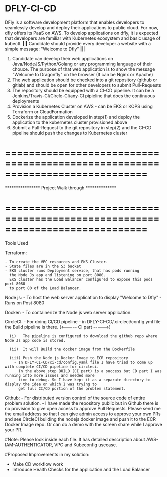 # DFLY-CI-CD

DFly is a software development platform that enables developers to seamlessly develop and deploy their applications to public cloud. For now,
dfly offers its PaaS on AWS. To develop applications on dfly, it is expected that developers are familiar with Kubernetes ecosystem and basic usage of kubectl.
**************************|**************************|**************************|**************************
Candidate should provide every developer a website with a simple message: "Welcome to Dfly"
**************************|**************************|**************************|**************************
1. Candidate can develop their web applications on Java/NodeJS/Python/Golang or any programming language of their chouce. The purpose of that 
web application is to show the message "Welcome to Dragonfly" on the browser (It can be Nginx or Apache)
2. The web application should be checked into a git repository (github or gitlab) and should be open for other developers to submit Pull-Requests
3. The repository should be equipped with a CI-CD pipeline. It can be a Jenkins/Travis-CI/Circle-CI/any-CI pipieline that does the continuous deployments
4. Provision a Kubernetes Cluster on AWS - can be EKS or KOPS using Terraform or CloudFormation
5. Dockerize the application developed in step(1) and deploy the application to the kubernetes cluster provisioned above
6. Submit a Pull-Request to the git repository in step(2) and the CI-CD pipeline should push the changes to Kubernetes cluster

============================================================================
============================================================================

   **************** Project Walk through **************

============================================================================
============================================================================

Tools Used

  Terraform:
  
    - To create the VPC resources and EKS Cluster.
    - State files are in the S3 bucket
    - EKS cluster runs Deployment service, that has pods running
      the Node Js app and listening on port 8080.
      EKS cluster has the Load Balancer configured to expose this pods port 8080
      to port 80 of the Load Balancer.

  Node js:
    - To host the web server application to display "Welcome to Dfly"
    - Runs on Post 8080

  Docker:
    - To containerize the Node js web server application.

  CircleCI:
    - For doing CI/CD pipeline
    - in DFLY-CI-CD/.circleci/config.yml file the Build pipeline is there.  (<----- CI part ----->)
    
      (i)   The pipeline is configured to download the github repo where Node Js app code is stored.
      
      (ii)  It will Build the docker image from the Dockerfile
      
      (iii) Push the Node js Docker Image to ECR repository
        - In DFLY-CI-CD/ci-cd/config.yaml file I have tried to come up with complete CI/CD pipeline for circleci.
          In the above step BUILD (CI part) is a success but CD part I was running into more issues and needed more 
          time to debug. So I have kept it as a separate directory to display the idea on which I was trying to 
          get full CI/CD portion of the problem statement.

  Github:
    - For distributed version control of the source code of entire problem solution.
    - I have made the repository public but in Github there is no provision to give open access to approve Pull Requests.
      Please send me the email address so that I can give admin access to approve your own PRs and see CircleCI building
      the nodejs docker image and push it to the ECR Docker Image repo.
      Or can do a demo with the screen share while I approve your PR.

#Note: Please look inside each file. It has detailed description about AWS-IAM-AUTHENTICATOR, VPC and Kubeconfig usecase. 

#Proposed Improvements in my solution:

- Make CD workflow work 
- Introduce Health Checks for the application and the Load Balancer

